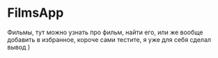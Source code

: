 # FilmsApp
Фильмы, тут можно узнать про фильм, найти его, или же вообще добавить в избранное, короче сами тестите, я уже для себя сделал вывод )
